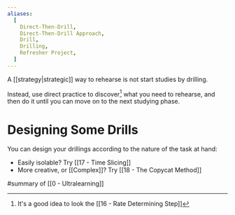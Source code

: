 ```yaml
---
aliases:
  [
    Direct-Then-Drill,
    Direct-Then-Drill Approach,
    Drill,
    Drilling,
    Refresher Project,
  ]
---
```


A [[strategy|strategic]] way to rehearse is not start studies by drilling.

Instead, use direct practice to discover[^1] what you need to rehearse, and then do it until you can move on to the next studying phase.

# Designing Some Drills

You can design your drillings according to the nature of the task at hand:

- Easily isolable? Try [[17 - Time Slicing]]
- More creative, or [[Complex]]? Try [[18 - The Copycat Method]]

#summary of [[0 - Ultralearning]]

[^1]: It's a good idea to look the [[16 - Rate Determining Step]]
